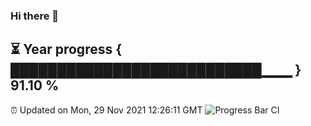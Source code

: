 ### Hi there 👋
⏳ Year progress { ███████████████████████████▁▁▁ } 91.10 %
---
⏰ Updated on Mon, 29 Nov 2021 12:26:11 GMT
![Progress Bar CI](https://github.com/liununu/liununu/workflows/Progress%20Bar%20CI/badge.svg)
